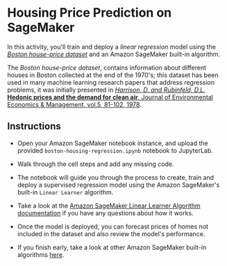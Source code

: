 # Housing Price Prediction on SageMaker

In this activity, you'll train and deploy a _linear regression_ model using the [_Boston house-price dataset_](http://lib.stat.cmu.edu/datasets/boston) and an Amazon SageMaker built-in algorithm.

The _Boston house-price dataset_, contains information about different houses in Boston collected at the end of the 1970's; this dataset has been used in many machine learning research papers that address regression problems, it was initially presented in [_Harrison, D. and Rubinfeld, D.L._ **Hedonic prices and the demand for clean air**, Journal of Environmental Economics & Management, vol.5, 81-102, 1978](https://doi.org/10.1016/0095-0696(78)90006-2).

## Instructions

* Open your Amazon SageMaker notebook instance, and upload the provided `boston-housing-regression.ipynb` notebook to JupyterLab.

* Walk through the cell steps and add any missing code.

* The notebook will guide you through the process to create, train and deploy a supervised regression model using the Amazon SageMaker's built-in `Linear Learner` algorithm.

* Take a look at the [Amazon SageMaker Linear Learner Algorithm documentation](https://docs.aws.amazon.com/sagemaker/latest/dg/linear-learner.html) if you have any questions about how it works.

* Once the model is deployed, you can forecast prices of homes not included in the dataset and also review the model's performance.

* If you finish early, take a look at other Amazon SageMaker built-in algorithms [here](https://docs.aws.amazon.com/sagemaker/latest/dg/sagemaker-algo-docker-registry-paths.html).

